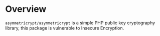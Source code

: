 # Overview

`asymmetricrypt/asymmetricrypt` is a simple PHP public key cryptography library, this package is vulnerable to Insecure Encryption.
